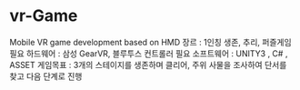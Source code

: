 # vr-Game
Mobile VR game development based on HMD
장르 : 1인칭 생존, 추리, 퍼즐게임
필요 하드웨어 : 삼성 GearVR, 블루투스 컨트롤러
필요 소프트웨어 : UNITY3 , C# , ASSET
게임목표 : 3개의 스테이지를 생존하며 클리어, 
 주위 사물을 조사하여 단서를 찾고 다음 단계로 진행
